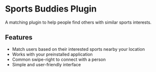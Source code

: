 # Sports Buddies Plugin

A matching plugin to help people find others with similar sports interests.

## Features
- Match users based on their interested sports nearby your location
- Works with your preinstalled application
- Common swipe-right to connect with a person
- Simple and user-friendly interface